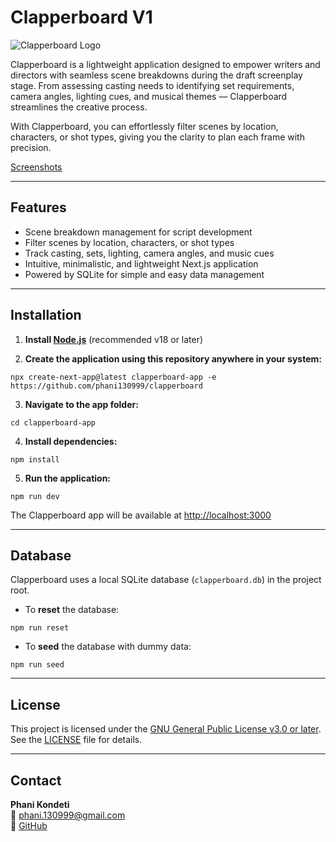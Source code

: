 # Clapperboard V1

![Clapperboard Logo](public/assets/clapperboard.ico)

Clapperboard is a lightweight application designed to empower writers and directors with seamless scene breakdowns during the draft screenplay stage. From assessing casting needs to identifying set requirements, camera angles, lighting cues, and musical themes — Clapperboard streamlines the creative process.

With Clapperboard, you can effortlessly filter scenes by location, characters, or shot types, giving you the clarity to plan each frame with precision.

[Screenshots](https://ibb.co/album/zH2QG7)

---

## Features

- Scene breakdown management for script development  
- Filter scenes by location, characters, or shot types  
- Track casting, sets, lighting, camera angles, and music cues  
- Intuitive, minimalistic, and lightweight Next.js application  
- Powered by SQLite for simple and easy data management  

---

## Installation

1. **Install [Node.js](https://nodejs.org/)** (recommended v18 or later)

2. **Create the application using this repository anywhere in your system:**
```
npx create-next-app@latest clapperboard-app -e https://github.com/phani130999/clapperboard
```

3. **Navigate to the app folder:**
```
cd clapperboard-app
```

4. **Install dependencies:**
```
npm install
```

5. **Run the application:**
```
npm run dev
```

The Clapperboard app will be available at [http://localhost:3000](http://localhost:3000)

---

## Database

Clapperboard uses a local SQLite database (`clapperboard.db`) in the project root.

- To **reset** the database:
```
npm run reset
```

- To **seed** the database with dummy data:
```
npm run seed
```
---

## License

This project is licensed under the [GNU General Public License v3.0 or later](https://www.gnu.org/licenses/gpl-3.0.en.html).  
See the [LICENSE](LICENSE) file for details.

---

## Contact

**Phani Kondeti**  
📧 [phani.130999@gmail.com](mailto:phani.130999@gmail.com)  
🔗 [GitHub](https://github.com/phani130999)